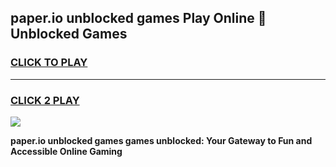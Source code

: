 
## paper.io unblocked games Play Online 👋 Unblocked Games
<h3>
<a href="https://premium.freeplayer.one?title=paper.io_unblocked_games&ref=19F">CLICK TO PLAY</a></h3>
<hr>

<h3>
<a href="https://premium.freeplayer.one?title=paper.io_unblocked_games&ref=19F">CLICK 2 PLAY</a>
  
</h3>

<a href="https://premium.freeplayer.one?title=paper.io_unblocked_games&ref=19F"><img src="https://clearcache.store/games.png"></a>


**paper.io unblocked games games unblocked: Your Gateway to Fun and Accessible Online Gaming**

